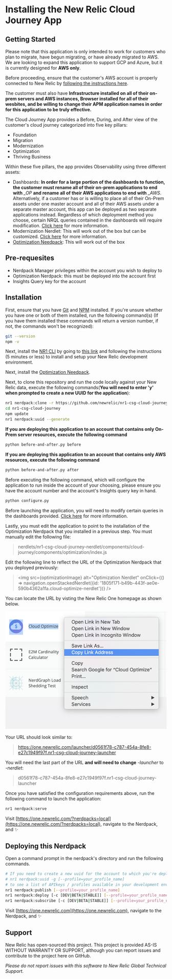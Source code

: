 # Installing the New Relic Cloud Journey App

## Getting Started

Please note that this application is only intended to work for customers who plan to migrate, have begun migrating, or have already migrated to AWS.  We are looking to expand this application to support GCP and Azure, but it is currently designed for **AWS only**.

Before proceeding, ensure that the customer's AWS account is properly connected to New Relic by [following the instructions here](https://docs.newrelic.com/docs/integrations/amazon-integrations/get-started/connect-aws-infrastructure).

The customer must also have **Infrastructure installed on all of their on-prem servers and AWS instances, Browser installed for all of their wesbites, and be willing to change their APM application names in order for this application to be truly effective.**

The Cloud Journey App provides a Before, During, and After view of the customer's cloud journey categorized into five key pillars:

* Foundation
* Migration
* Modernization
* Optimization
* Thriving Business

Within these five pillars, the app provides Observability using three different assets:

* Dashboards:  **In order for a large portion of the dashboards to function, the customer must rename all of their on-prem applications to end with** *_OP* **and rename all of their AWS applications to end with** *_AWS*. Alternatively, if a customer has or is willing to place all of their On-Prem assets under one master account and all of their AWS assets under a separate master account, this app can be deployed as two separate applications instead. Regardless of which deployment method you choose, certain NRQL queries contained in the dashboards will require modification. [Click here](./DASHBOARDS.md) for more information.
* Modernization Nerdlet: This will work out of the box but can be customized. [Click here](./MODERNIZATION.md) for more information.
* [Optimization Needpack](https://github.com/newrelic/nr1-cloud-optimize): This will work out of the box

## Pre-requesites

* Nerdpack Manager privileges within the account you wish to deploy to
* Optimization Nerdpack: this must be deployed into the account first
* Insights Query key for the account

## Installation

First, ensure that you have [Git](https://git-scm.com/book/en/v2/Getting-Started-Installing-Git) and [NPM](https://www.npmjs.com/get-npm) installed. If you're unsure whether you have one or both of them installed, run the following command(s) (If you have them installed these commands will return a version number, if not, the commands won't be recognized):

```bash
git --version
npm -v
```

Next, install the [NR1 CLI](https://one.newrelic.com/launcher/developer-center.launcher) by going to [this link](https://one.newrelic.com/launcher/developer-center.launcher) and following the instructions (5 minutes or less) to install and setup your New Relic development environment.

Next, install the [Optimization Needpack](https://github.com/newrelic/nr1-cloud-optimize).

Next, to clone this repository and run the code locally against your New Relic data, execute the following commands(**You will need to enter 'y' when prompted to create a new UUID for the application**):

```bash
nr1 nerdpack:clone -r https://github.com/newrelic/nr1-csg-cloud-journey.git
cd nr1-csg-cloud-journey
npm update
nr1 nerdpack:uuid --generate
```

**If you are deploying this application to an account that contains only On-Prem server resources, execute the following command**

```bash
python before-and-after.py before
```

**If you are deploying this application to an account that contains only AWS resources, execute the following command**

```bash
python before-and-after.py after
```
Before executing the following command, which will configure the application to run inside the account of your choosing, please ensure you have the account number and the account's Insights query key in hand.

```bash
python configure.py
```

Before launching the application, you will need to modify certain queries in the dashboards provided.  [Click here](./DASHBOARDS.md) for more information.

Lastly, you must edit the application to point to the installation of the Optimization Nerdpack that you installed in a previous step.  You must manually edit the following file:

>nerdlets/nr1-csg-cloud-journey-nerdlet/components/cloud-journey/components/optimization/index.js

Edit the following line to reflect the URL of the Optimization Nerdpack that you deployed previously:

><img src={optimizationImage} alt="Optimization Nerdlet" onClick={() => navigation.openStackedNerdlet({id: '1805f171-b49b-443f-ae0e-590b4362a1fa.cloud-optimize-nerdlet'})} />

You can locate the URL by visting the New Relic One homepage as shown below.

![Cloud Optimization URL](./cloud-optimize-url.png)

Your URL should look similar to:

>https://one.newrelic.com/launcher/d0561f78-c787-454a-8fe8-e27c1949f97f.nr1-csg-cloud-journey-launcher

You will need the last part of the URL **and will need to change** *-launcher* to *-nerdlet*:

>d0561f78-c787-454a-8fe8-e27c1949f97f.nr1-csg-cloud-journey-launcher

Once you have satisfied the configuration requirements above, run the following command to launch the application:

```bash
nr1 nerdpack:serve
```

Visit [https://one.newrelic.com/?nerdpacks=local](https://one.newrelic.com/?nerdpacks=local), navigate to the Nerdpack, and :sparkles:

## Deploying this Nerdpack

Open a command prompt in the nerdpack's directory and run the following commands.

```bash
# If you need to create a new uuid for the account to which you're deploying this Nerdpack, use the following
# nr1 nerdpack:uuid -g [--profile=your_profile_name]
# to see a list of APIkeys / profiles available in your development environment, run nr1 credentials:list
nr1 nerdpack:publish [--profile=your_profile_name]
nr1 nerdpack:deploy [-c [DEV|BETA|STABLE]] [--profile=your_profile_name]
nr1 nerdpack:subscribe [-c [DEV|BETA|STABLE]] [--profile=your_profile_name]
```

Visit [https://one.newrelic.com](https://one.newrelic.com), navigate to the Nerdpack, and :sparkles:

## Support

New Relic has open-sourced this project. This project is provided AS-IS WITHOUT WARRANTY OR SUPPORT, although you can report issues and contribute to the project here on GitHub.

_Please do not report issues with this software to New Relic Global Technical Support._
